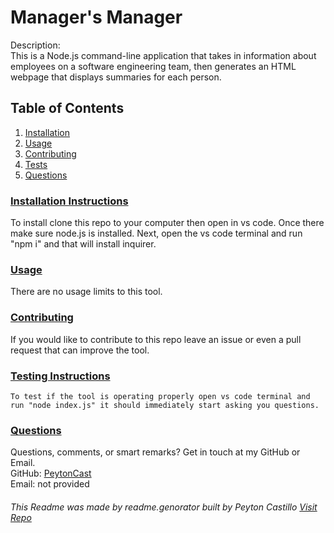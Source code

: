 
  <!--TILE AND DESCRIPTION-->
  # **Manager's Manager** 
  
  Description: <br>
  This is a Node.js command-line application that takes in information about employees on a software engineering team, then generates an HTML webpage that displays summaries for each person.
 
  <!--TABLE OF CONTENTS-->
   ## Table of Contents
  1. [Installation](#install)
  2. [Usage](#usage)
  3. [Contributing](#contribute)
  4. [Tests](#tests)
  5. [Questions](#questions)
 
  <!--INSTALLATION INSTRUCTIONS-->
   ### [Installation Instructions](install)
  To install clone this repo to your computer then open in vs code. Once there make sure node.js is installed.
  Next, open the vs code terminal and run "npm i" and that will install inquirer.
 
  <!--USAGE--> 
   ### [Usage](usage)
   There are no usage limits to this tool.
 
   
   <!--CONTRIBUTING-->
   ### [Contributing](contribute)
   If you would like to contribute to this repo leave an issue or even a pull request that can improve the tool.
 
   <!--TESTS-->
   ### [Testing Instructions](tests)
    To test if the tool is operating properly open vs code terminal and run "node index.js" it should immediately start asking you questions.
 
   <!--QUESTIONS-->
   ### [Questions](questions)
  Questions, comments, or smart remarks? Get in touch at my GitHub or Email. <br>
  GitHub: [PeytonCast](https:github.com/PeytonCast) <br>
  Email: not provided
       
  ###### This Readme was made by readme.genorator built by Peyton Castillo [Visit Repo](https://github.com/PeytonCast/readme.genorator)
